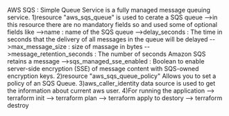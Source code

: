 AWS SQS : Simple Queue Service is a fully managed message queuing service.
1)resource "aws_sqs_queue"  is used to cerate a SQS queue 
-->in this resource there are no mandatory fields so and used some of optional fields like 
-->name : name of the SQS queue
-->delay_seconds : The time in seconds that the delivery of all messages in the queue will be delayed
-->max_message_size : size of massage in bytes
-->message_retention_seconds : The number of seconds Amazon SQS retains a message
-->sqs_managed_sse_enabled : Boolean to enable server-side encryption (SSE) of message content with SQS-owned encryption keys.
2)resource "aws_sqs_queue_policy" Allows you to set a policy of an SQS Queue.
3)aws_caller_identity data source is used to get the information about current aws user.
4)For running the application
--> terraform init
--> terraform plan
--> terraform apply
to destory --> terraform destroy
